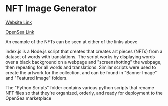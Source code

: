 # NFT Image Generator

[Website Link](https://digitaldialects.ryanlazzareschi.com)

[OpenSea Link](https://opensea.io/collection/digital-dialects)

An example of the NFTs can be seen at either of the links above

index.js is a Node.js script that creates that creates art pieces (NFTs) from a dataset of words with translations. The script works by displaying words over a black background on a webpage and "screenshotting" the webpage, then repeating for all words and translations. Similar scripts were used to create the artwork for the collection, and can be found in "Banner Image" and "Featured Image" folders. 

The "Python Scripts" folder contains various python scripts that rename NFT files so that they're organized, orderly, and ready for deployment to the OpenSea marketplace

